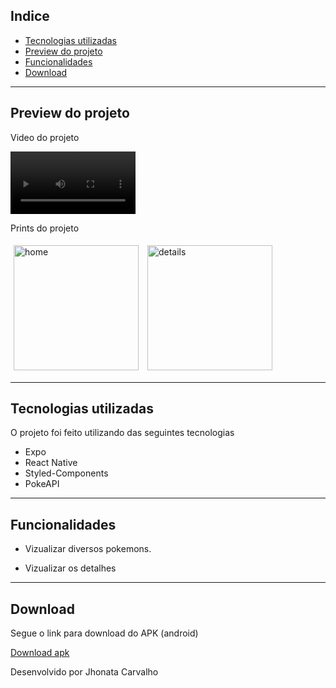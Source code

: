 ## Indice


- [Tecnologias utilizadas](#-tecnologias-utilizadas)
- [Preview do projeto](#-preview-do-projeto)
- [Funcionalidades](#-Funcionalidades)
- [Download](#-Download)

---


## Preview do projeto

Video do projeto

<div>
<video width="200" autoplay="true" loop="true" controls src="">
</video>
</div>

Prints do projeto

<div>
  <img style="margin: 5px" alt="home" src="" width="200">
  <img style="margin: 5px" alt="details" src="" width="200">
 
</div>

---

## Tecnologias utilizadas

O projeto foi feito utilizando das seguintes tecnologias

- Expo
- React Native
- Styled-Components
- PokeAPI


---

## Funcionalidades

- Vizualizar diversos pokemons.

- Vizualizar os detalhes




---
## Download

Segue o link para download do APK (android)

[Download apk](https://expo.dev/artifacts/eas/dGcvQkwngCBPuv1mzP6GPe.apk)

Desenvolvido por Jhonata Carvalho